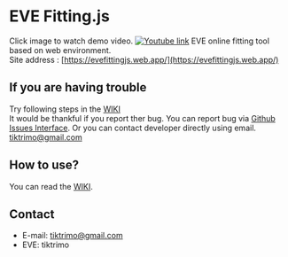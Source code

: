 # EVE Fitting.js
Click image to watch demo video.
[![Youtube link](https://github.com/tiktrimo/EVE-Fitting.js/blob/master/DOCS/Header.png?raw=true)](https://www.youtube.com/watch?v=nb4bgZtrxM4)
EVE online fitting tool based on web environment. <br>
Site address : [https://evefittingjs.web.app/](https://evefittingjs.web.app/)



## If you are having trouble
Try following steps in the [WIKI](https://github.com/tiktrimo/EVE-Fitting.js/wiki/Bug-&-Suggestion) <br>
It would be thankful if you report ther bug. You can report bug via [Github Issues Interface](https://github.com/tiktrimo/EVE-Fitting.js/issues).
Or you can contact developer directly using email. tiktrimo@gmail.com

## How to use?

You can read the [WIKI](https://github.com/tiktrimo/EVE-Fitting.js/wiki/Fitting).

## Contact

- E-mail: tiktrimo@gmail.com
- EVE: tiktrimo
